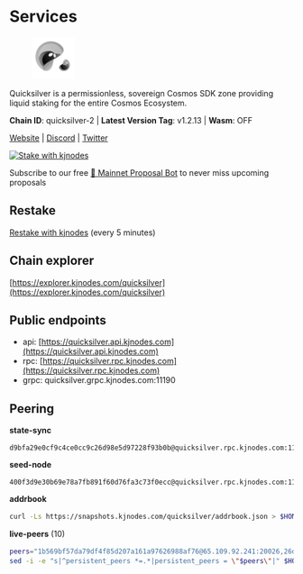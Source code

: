 # Services

<figure><img src="https://raw.githubusercontent.com/kj89/cosmos-images/main/logos/quicksilver.png" alt=""><figcaption></figcaption></figure>

Quicksilver is a permissionless, sovereign Cosmos SDK zone providing liquid staking for the entire Cosmos Ecosystem.

**Chain ID**: quicksilver-2 | **Latest Version Tag**: v1.2.13 | **Wasm**: OFF

[Website](https://quicksilver.zone) | [Discord](https://discord.gg/quicksilverprotocol) | [Twitter](https://twitter.com/quicksilverzone)

[![Stake with kjnodes](https://i.ibb.co/cr44Q8j/button-stake-with-kjnodes.png)](https://restake.app/quicksilver/quickvaloper1fqfgpwdngmmay6ah7mg9y4k7ayykpzu6l3ht2m)

Subscribe to our free [🤖 Mainnet Proposal Bot](https://t.me/kjnodes_proposal_bot) to never miss upcoming proposals

## Restake

[Restake with kjnodes](https://restake.app/quicksilver/quickvaloper1fqfgpwdngmmay6ah7mg9y4k7ayykpzu6l3ht2m) (every 5 minutes)
## Chain explorer
[https://explorer.kjnodes.com/quicksilver](https://explorer.kjnodes.com/quicksilver)

## Public endpoints

* api: [https://quicksilver.api.kjnodes.com](https://quicksilver.api.kjnodes.com)
* rpc: [https://quicksilver.rpc.kjnodes.com](https://quicksilver.rpc.kjnodes.com)
* grpc: quicksilver.grpc.kjnodes.com:11190

## Peering

**state-sync**

```text
d9bfa29e0cf9c4ce0cc9c26d98e5d97228f93b0b@quicksilver.rpc.kjnodes.com:11156
```

**seed-node**

```text
400f3d9e30b69e78a7fb891f60d76fa3c73f0ecc@quicksilver.rpc.kjnodes.com:11159
```

**addrbook**
```bash
curl -Ls https://snapshots.kjnodes.com/quicksilver/addrbook.json > $HOME/.quicksilverd/config/addrbook.json
```

**live-peers** (10)
```bash
peers="1b569bf57da79df4f85d207a161a97626988af76@65.109.92.241:20026,26d23125db7493486dc9931b4181425d725e4ac6@65.109.55.186:20656,4a73a81a94c9cd7147a84c35c7ab7abec94093bd@204.93.241.110:27651,4de2811fd20d33110daf62223975beccecbe55a0@15.235.114.195:26656,d9bfa29e0cf9c4ce0cc9c26d98e5d97228f93b0b@65.109.88.38:11156,d5a9c9ae08f0d30e36c8f64eca046fc52b00561e@65.109.92.160:26656,ef1cb5bff5b76957f02636a30d5d85d861a35dbe@65.109.92.240:21026,96b7605dbf13dbf0df2c3ac4f076397a9f351c6b@88.98.195.228:26656,0914b21ef0c3b325a82a37e58107d1271f201258@162.55.194.205:11656,05241d21ff9e7c699bbdb4faa73da1860b6d8cd7@128.199.85.168:26656"
sed -i -e "s|^persistent_peers *=.*|persistent_peers = \"$peers\"|" $HOME/.quicksilverd/config/config.toml
```
